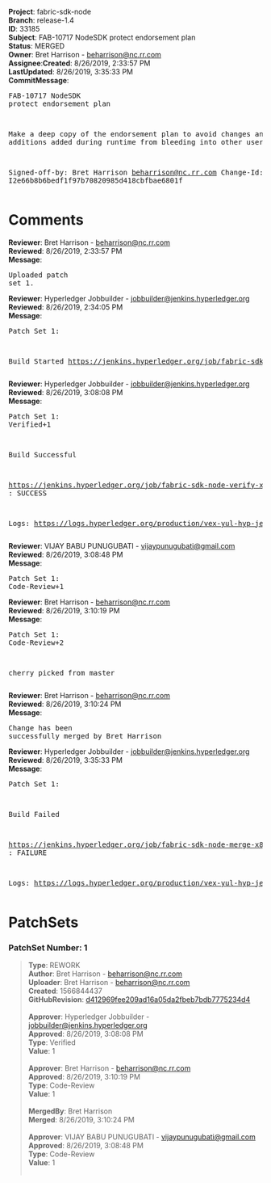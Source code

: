 <strong>Project</strong>: fabric-sdk-node</br><strong>Branch</strong>: release-1.4<br><strong>ID</strong>: 33185<br><strong>Subject</strong>: FAB-10717 NodeSDK protect endorsement plan<br><strong>Status</strong>: MERGED<br><strong>Owner</strong>: Bret Harrison - beharrison@nc.rr.com<br><strong>Assignee</strong>:<strong>Created</strong>: 8/26/2019, 2:33:57 PM<br><strong>LastUpdated</strong>: 8/26/2019, 3:35:33 PM<br><strong>CommitMessage</strong>:<br><pre>FAB-10717 NodeSDK protect endorsement plan

Make a deep copy of the endorsement plan to avoid
changes and additions added during runtime from
bleeding into other users.

Signed-off-by: Bret Harrison <beharrison@nc.rr.com>
Change-Id: I2e66b8b6bedf1f97b70820985d418cbfbae6801f
</pre><h1>Comments</h1><strong>Reviewer</strong>: Bret Harrison - beharrison@nc.rr.com<br><strong>Reviewed</strong>: 8/26/2019, 2:33:57 PM<br><strong>Message</strong>: <pre>Uploaded patch set 1.</pre><strong>Reviewer</strong>: Hyperledger Jobbuilder - jobbuilder@jenkins.hyperledger.org<br><strong>Reviewed</strong>: 8/26/2019, 2:34:05 PM<br><strong>Message</strong>: <pre>Patch Set 1:

Build Started https://jenkins.hyperledger.org/job/fabric-sdk-node-verify-x86_64/2847/</pre><strong>Reviewer</strong>: Hyperledger Jobbuilder - jobbuilder@jenkins.hyperledger.org<br><strong>Reviewed</strong>: 8/26/2019, 3:08:08 PM<br><strong>Message</strong>: <pre>Patch Set 1: Verified+1

Build Successful 

https://jenkins.hyperledger.org/job/fabric-sdk-node-verify-x86_64/2847/ : SUCCESS

Logs: https://logs.hyperledger.org/production/vex-yul-hyp-jenkins-3/fabric-sdk-node-verify-x86_64/2847</pre><strong>Reviewer</strong>: VIJAY BABU PUNUGUBATI - vijaypunugubati@gmail.com<br><strong>Reviewed</strong>: 8/26/2019, 3:08:48 PM<br><strong>Message</strong>: <pre>Patch Set 1: Code-Review+1</pre><strong>Reviewer</strong>: Bret Harrison - beharrison@nc.rr.com<br><strong>Reviewed</strong>: 8/26/2019, 3:10:19 PM<br><strong>Message</strong>: <pre>Patch Set 1: Code-Review+2

cherry picked from master</pre><strong>Reviewer</strong>: Bret Harrison - beharrison@nc.rr.com<br><strong>Reviewed</strong>: 8/26/2019, 3:10:24 PM<br><strong>Message</strong>: <pre>Change has been successfully merged by Bret Harrison</pre><strong>Reviewer</strong>: Hyperledger Jobbuilder - jobbuilder@jenkins.hyperledger.org<br><strong>Reviewed</strong>: 8/26/2019, 3:35:33 PM<br><strong>Message</strong>: <pre>Patch Set 1:

Build Failed 

https://jenkins.hyperledger.org/job/fabric-sdk-node-merge-x86_64/476/ : FAILURE

Logs: https://logs.hyperledger.org/production/vex-yul-hyp-jenkins-3/fabric-sdk-node-merge-x86_64/476</pre><h1>PatchSets</h1><h3>PatchSet Number: 1</h3><blockquote><strong>Type</strong>: REWORK<br><strong>Author</strong>: Bret Harrison - beharrison@nc.rr.com<br><strong>Uploader</strong>: Bret Harrison - beharrison@nc.rr.com<br><strong>Created</strong>: 1566844437<br><strong>GitHubRevision</strong>: [d412969fee209ad16a05da2fbeb7bdb7775234d4](https://github.com/hyperledger/fabric-sdk-node/commit/d412969fee209ad16a05da2fbeb7bdb7775234d4)<br><br><strong>Approver</strong>: Hyperledger Jobbuilder - jobbuilder@jenkins.hyperledger.org<br><strong>Approved</strong>: 8/26/2019, 3:08:08 PM<br><strong>Type</strong>: Verified<br><strong>Value</strong>: 1<br><br><strong>Approver</strong>: Bret Harrison - beharrison@nc.rr.com<br><strong>Approved</strong>: 8/26/2019, 3:10:19 PM<br><strong>Type</strong>: Code-Review<br><strong>Value</strong>: 1<br><br><strong>MergedBy</strong>: Bret Harrison<br><strong>Merged</strong>: 8/26/2019, 3:10:24 PM<br><br><strong>Approver</strong>: VIJAY BABU PUNUGUBATI - vijaypunugubati@gmail.com<br><strong>Approved</strong>: 8/26/2019, 3:08:48 PM<br><strong>Type</strong>: Code-Review<br><strong>Value</strong>: 1<br><br></blockquote>